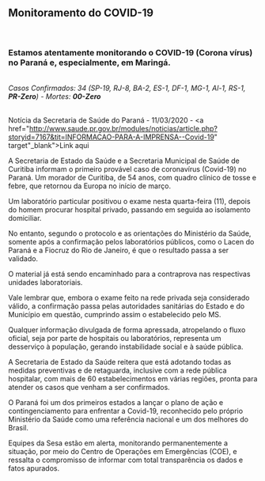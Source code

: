 ﻿---
layout: page-fullwidth
title: ""
#meta_title: "Duvidas? Entre em contato conosco"
subheadline: ""
#teaser: "Entre em contato conosco pelo e-mail #eres2020.uem@gmail.com"
permalink: "/covid/"
header:
   image_fullwidth: banner_eres2020.png
---

<h2>Monitoramento do COVID-19</h2>

<br>

<h3>Estamos atentamente monitorando o COVID-19 (Corona vírus) no Paraná e, especialmente, em Maringá.</h3>

<br><i>Casos Confirmados: 34 (SP-19, RJ-8, BA-2, ES-1, DF-1, MG-1, Al-1, RS-1, <b>PR-Zero</b>) - Mortes: <b>00-Zero</b></i>

<br>Notícia da Secretaria de Saúde do Paraná - 11/03/2020 - <a href="http://www.saude.pr.gov.br/modules/noticias/article.php?storyid=7167&tit=INFORMACAO-PARA-A-IMPRENSA--Covid-19" target"_blank">Link aqui</a>

A Secretaria de Estado da Saúde e a Secretaria Municipal de Saúde de Curitiba informam o primeiro provável caso de coronavírus (Covid-19) no Paraná. Um morador de Curitiba, de 54 anos, com quadro clínico de tosse e febre, que retornou da Europa no início de março.<br>

Um laboratório particular positivou o exame nesta quarta-feira (11), depois do homem procurar hospital privado, passando em seguida ao isolamento domiciliar.

No entanto, segundo o protocolo e as orientações do Ministério da Saúde, somente após a confirmação pelos laboratórios públicos, como o Lacen do Paraná e a Fiocruz do Rio de Janeiro, é que o resultado passa a ser validado.

O material já está sendo encaminhado para a contraprova nas respectivas unidades laboratoriais.

Vale lembrar que, embora o exame feito na rede privada seja considerado válido, a confirmação passa pelas autoridades sanitárias do Estado e do Município em questão, cumprindo assim o estabelecido pelo MS.


Qualquer informação divulgada de forma apressada, atropelando o fluxo oficial, seja por parte de hospitais ou laboratórios, representa um desserviço à população, gerando instabilidade social e à saúde pública.

A Secretaria de Estado da Saúde reitera que está adotando todas as medidas preventivas e de retaguarda, inclusive com a rede pública hospitalar, com mais de 60 estabelecimentos em várias regiões, pronta para atender os casos que venham a ser confirmados.

O Paraná foi um dos primeiros estados a lançar o plano de ação e contingenciamento para enfrentar a Covid-19, reconhecido pelo próprio Ministério da Saúde como uma referência nacional e um dos melhores do Brasil.

Equipes da Sesa estão em alerta, monitorando permanentemente a situação, por meio do Centro de Operações em Emergências (COE), e ressalta o compromisso de informar com total transparência os dados e fatos apurados.


<div class="row t30">	
	<img src="{{ site.urlimg }}promocao_apoio_logos.png" alt="" align="center">
</div><!-- /.row -->












